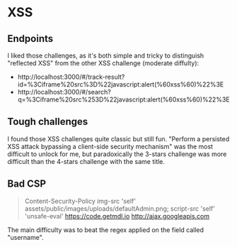 # XSS

## Endpoints

I liked those challenges, as it's both simple and tricky to distinguish "reflected XSS" from the other XSS challenge (moderate diffulty):

* http://localhost:3000/#/track-result?id=%3Ciframe%20src%3D%22javascript:alert(%60xss%60)%22%3E
* http://localhost:3000/#/search?q=%3Ciframe%20src%253D%22javascript:alert(%60xss%60)%22%3E

## Tough challenges

I found those XSS challenges quite classic but still fun. "Perform a persisted XSS attack bypassing a client-side security mechanism" was the most difficult to unlock for me, but paradoxically the 3-stars challenge was more difficult than the 4-stars challenge with the same title.

## Bad CSP

> Content-Security-Policy img-src 'self' assets/public/images/uploads/defaultAdmin.png; script-src 'self' 'unsafe-eval' https://code.getmdl.io http://ajax.googleapis.com

The main difficulty was to beat the regex applied on the field called "username".